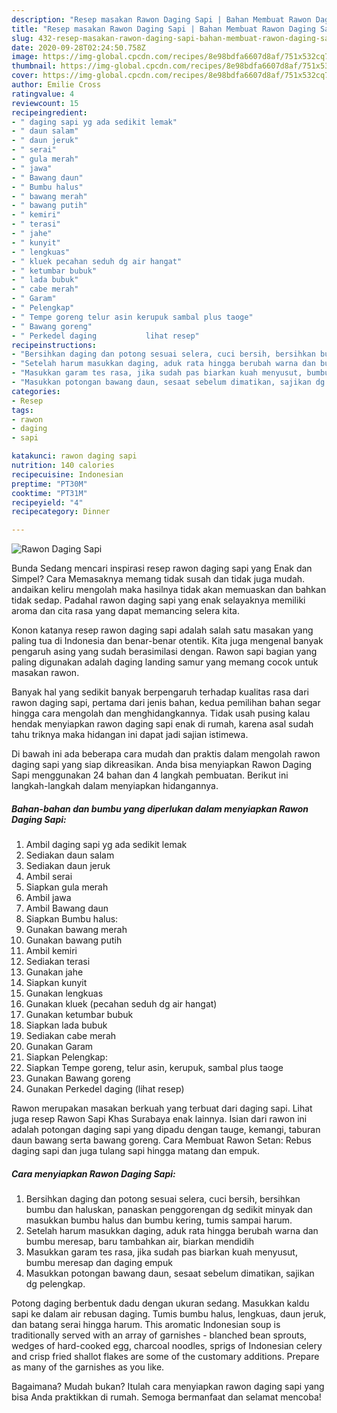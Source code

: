 ```yaml
---
description: "Resep masakan Rawon Daging Sapi | Bahan Membuat Rawon Daging Sapi Yang Sedap"
title: "Resep masakan Rawon Daging Sapi | Bahan Membuat Rawon Daging Sapi Yang Sedap"
slug: 432-resep-masakan-rawon-daging-sapi-bahan-membuat-rawon-daging-sapi-yang-sedap
date: 2020-09-28T02:24:50.758Z
image: https://img-global.cpcdn.com/recipes/8e98bdfa6607d8af/751x532cq70/rawon-daging-sapi-foto-resep-utama.jpg
thumbnail: https://img-global.cpcdn.com/recipes/8e98bdfa6607d8af/751x532cq70/rawon-daging-sapi-foto-resep-utama.jpg
cover: https://img-global.cpcdn.com/recipes/8e98bdfa6607d8af/751x532cq70/rawon-daging-sapi-foto-resep-utama.jpg
author: Emilie Cross
ratingvalue: 4
reviewcount: 15
recipeingredient:
- " daging sapi yg ada sedikit lemak"
- " daun salam"
- " daun jeruk"
- " serai"
- " gula merah"
- " jawa"
- " Bawang daun"
- " Bumbu halus"
- " bawang merah"
- " bawang putih"
- " kemiri"
- " terasi"
- " jahe"
- " kunyit"
- " lengkuas"
- " kluek pecahan seduh dg air hangat"
- " ketumbar bubuk"
- " lada bubuk"
- " cabe merah"
- " Garam"
- " Pelengkap"
- " Tempe goreng telur asin kerupuk sambal plus taoge"
- " Bawang goreng"
- " Perkedel daging           lihat resep"
recipeinstructions:
- "Bersihkan daging dan potong sesuai selera, cuci bersih, bersihkan bumbu dan haluskan, panaskan penggorengan dg sedikit minyak dan masukkan bumbu halus dan bumbu kering, tumis sampai harum."
- "Setelah harum masukkan daging, aduk rata hingga berubah warna dan bumbu meresap, baru tambahkan air, biarkan mendidih"
- "Masukkan garam tes rasa, jika sudah pas biarkan kuah menyusut, bumbu meresap dan daging empuk"
- "Masukkan potongan bawang daun, sesaat sebelum dimatikan, sajikan dg pelengkap."
categories:
- Resep
tags:
- rawon
- daging
- sapi

katakunci: rawon daging sapi 
nutrition: 140 calories
recipecuisine: Indonesian
preptime: "PT30M"
cooktime: "PT31M"
recipeyield: "4"
recipecategory: Dinner

---
```



![Rawon Daging Sapi](https://img-global.cpcdn.com/recipes/8e98bdfa6607d8af/751x532cq70/rawon-daging-sapi-foto-resep-utama.jpg)

Bunda Sedang mencari inspirasi resep rawon daging sapi yang Enak dan Simpel? Cara Memasaknya memang tidak susah dan tidak juga mudah. andaikan keliru mengolah maka hasilnya tidak akan memuaskan dan bahkan tidak sedap. Padahal rawon daging sapi yang enak selayaknya memiliki aroma dan cita rasa yang dapat memancing selera kita.

Konon katanya resep rawon daging sapi adalah salah satu masakan yang paling tua di Indonesia dan benar-benar otentik. Kita juga mengenal banyak pengaruh asing yang sudah berasimilasi dengan. Rawon sapi bagian yang paling digunakan adalah daging landing samur yang memang cocok untuk masakan rawon.

Banyak hal yang sedikit banyak berpengaruh terhadap kualitas rasa dari rawon daging sapi, pertama dari jenis bahan, kedua pemilihan bahan segar hingga cara mengolah dan menghidangkannya. Tidak usah pusing kalau hendak menyiapkan rawon daging sapi enak di rumah, karena asal sudah tahu triknya maka hidangan ini dapat jadi sajian istimewa.


Di bawah ini ada beberapa cara mudah dan praktis dalam mengolah rawon daging sapi yang siap dikreasikan. Anda bisa menyiapkan Rawon Daging Sapi menggunakan 24 bahan dan 4 langkah pembuatan. Berikut ini langkah-langkah dalam menyiapkan hidangannya.

<!--inarticleads1-->

##### Bahan-bahan dan bumbu yang diperlukan dalam menyiapkan Rawon Daging Sapi:

1. Ambil  daging sapi yg ada sedikit lemak
1. Sediakan  daun salam
1. Sediakan  daun jeruk
1. Ambil  serai
1. Siapkan  gula merah
1. Ambil  jawa
1. Ambil  Bawang daun
1. Siapkan  Bumbu halus:
1. Gunakan  bawang merah
1. Gunakan  bawang putih
1. Ambil  kemiri
1. Sediakan  terasi
1. Gunakan  jahe
1. Siapkan  kunyit
1. Gunakan  lengkuas
1. Gunakan  kluek (pecahan seduh dg air hangat)
1. Gunakan  ketumbar bubuk
1. Siapkan  lada bubuk
1. Sediakan  cabe merah
1. Gunakan  Garam
1. Siapkan  Pelengkap:
1. Siapkan  Tempe goreng, telur asin, kerupuk, sambal plus taoge
1. Gunakan  Bawang goreng
1. Gunakan  Perkedel daging           (lihat resep)


Rawon merupakan masakan berkuah yang terbuat dari daging sapi. Lihat juga resep Rawon Sapi Khas Surabaya enak lainnya. Isian dari rawon ini adalah potongan daging sapi yang dipadu dengan tauge, kemangi, taburan daun bawang serta bawang goreng. Cara Membuat Rawon Setan: Rebus daging sapi dan juga tulang sapi hingga matang dan empuk. 

<!--inarticleads2-->

##### Cara menyiapkan Rawon Daging Sapi:

1. Bersihkan daging dan potong sesuai selera, cuci bersih, bersihkan bumbu dan haluskan, panaskan penggorengan dg sedikit minyak dan masukkan bumbu halus dan bumbu kering, tumis sampai harum.
1. Setelah harum masukkan daging, aduk rata hingga berubah warna dan bumbu meresap, baru tambahkan air, biarkan mendidih
1. Masukkan garam tes rasa, jika sudah pas biarkan kuah menyusut, bumbu meresap dan daging empuk
1. Masukkan potongan bawang daun, sesaat sebelum dimatikan, sajikan dg pelengkap.


Potong daging berbentuk dadu dengan ukuran sedang. Masukkan kaldu sapi ke dalam air rebusan daging. Tumis bumbu halus, lengkuas, daun jeruk, dan batang serai hingga harum. This aromatic Indonesian soup is traditionally served with an array of garnishes - blanched bean sprouts, wedges of hard-cooked egg, charcoal noodles, sprigs of Indonesian celery and crisp fried shallot flakes are some of the customary additions. Prepare as many of the garnishes as you like. 

Bagaimana? Mudah bukan? Itulah cara menyiapkan rawon daging sapi yang bisa Anda praktikkan di rumah. Semoga bermanfaat dan selamat mencoba!
